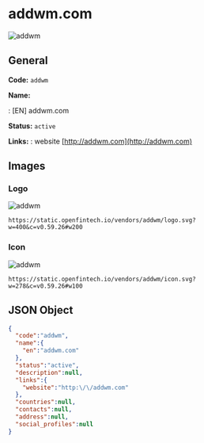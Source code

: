 
# addwm.com 
![addwm](https://static.openfintech.io/vendors/addwm/logo.svg?w=400&c=v0.59.26#w200)  

## General 
 
**Code:** `addwm` 
 
**Name:** 
 
:	[EN] addwm.com 
 
**Status:** `active` 
 
**Links:** 
: website [http://addwm.com](http://addwm.com) 
 

## Images 

### Logo 
 
![addwm](https://static.openfintech.io/vendors/addwm/logo.svg?w=400&c=v0.59.26#w200)  

```
https://static.openfintech.io/vendors/addwm/logo.svg?w=400&c=v0.59.26#w200
```  

### Icon 
 
![addwm](https://static.openfintech.io/vendors/addwm/icon.svg?w=278&c=v0.59.26#w100)  

```
https://static.openfintech.io/vendors/addwm/icon.svg?w=278&c=v0.59.26#w100
```  

## JSON Object 

```json
{
  "code":"addwm",
  "name":{
    "en":"addwm.com"
  },
  "status":"active",
  "description":null,
  "links":{
    "website":"http:\/\/addwm.com"
  },
  "countries":null,
  "contacts":null,
  "address":null,
  "social_profiles":null
}
```  
